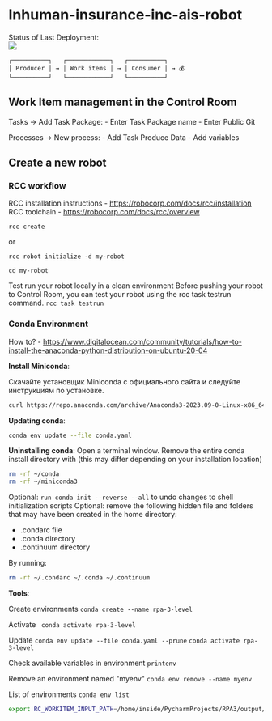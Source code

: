 # Inhuman-insurance-inc-ais-robot

Status of Last Deployment: 
<br>
<img src="https://github.com/linksysadmin/inhuman-insurance-inc-ais-robot-RPA-3/workflows/Inhuman-insurance-inc-ais-robot-actions/badge.svg?branch=main">
<br>

```
┌──────────┐   ┌────────────┐   ┌──────────┐
│ Producer │ → │ Work items │ → │ Consumer │ → 💰
└──────────┘   └────────────┘   └──────────┘
```


## Work Item management in the Control Room


Tasks -> Add Task Package:
    - Enter Task Package name
    - Enter Public Git

Processes -> New process:
    - Add Task Produce Data
    - Add variables






## Create a new robot
### RCC workflow
RCC installation instructions - https://robocorp.com/docs/rcc/installation
RCC toolchain - https://robocorp.com/docs/rcc/overview

```
rcc create
```
or
```
rcc robot initialize -d my-robot
```
```
cd my-robot
```
Test run your robot locally in a clean environment
Before pushing your robot to Control Room, you can test your robot using the rcc task testrun command.
```rcc task testrun```



### Conda Environment
How to? - https://www.digitalocean.com/community/tutorials/how-to-install-the-anaconda-python-distribution-on-ubuntu-20-04

**Install Miniconda**:

Скачайте установщик Miniconda с официального сайта и следуйте инструкциям по установке.
```bash
curl https://repo.anaconda.com/archive/Anaconda3-2023.09-0-Linux-x86_64.sh --output anaconda.sh
```
**Updating conda**:
```bash 
conda env update --file conda.yaml
```

**Uninstalling conda**:
Open a terminal window.
Remove the entire conda install directory with (this may differ depending on your installation location)
```bash
rm -rf ~/conda
rm -rf ~/miniconda3
```

Optional: ```run conda init --reverse --all``` to undo changes to shell initialization scripts
Optional: remove the following hidden file and folders that may have been created in the home directory:
- .condarc file
- .conda directory
- .continuum directory

By running:
```bash
rm -rf ~/.condarc ~/.conda ~/.continuum
```



**Tools**:

Create environments
```conda create --name rpa-3-level```

Activate
``` conda activate rpa-3-level```

Update
```conda env update --file conda.yaml --prune```
```conda activate rpa-3-level```

Check available variables in environment
```printenv```

Remove an environment named "myenv"
```conda env remove --name myenv```

List of environments
```conda env list```



```bash
export RC_WORKITEM_INPUT_PATH=/home/inside/PycharmProjects/RPA3/output/work-items-out/workitems.json
```


